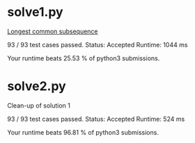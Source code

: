 # solve1.py

[Longest common subsequence](http://mirlab.org/jang/books/dcpr/dpLcs.asp?title=8-2%20Longest%20Common%20Subsequence&language=chinese)

93 / 93 test cases passed.
Status: Accepted
Runtime: 1044 ms

Your runtime beats 25.53 % of python3 submissions.

# solve2.py

Clean-up of solution 1

93 / 93 test cases passed.
Status: Accepted
Runtime: 524 ms

Your runtime beats 96.81 % of python3 submissions.

